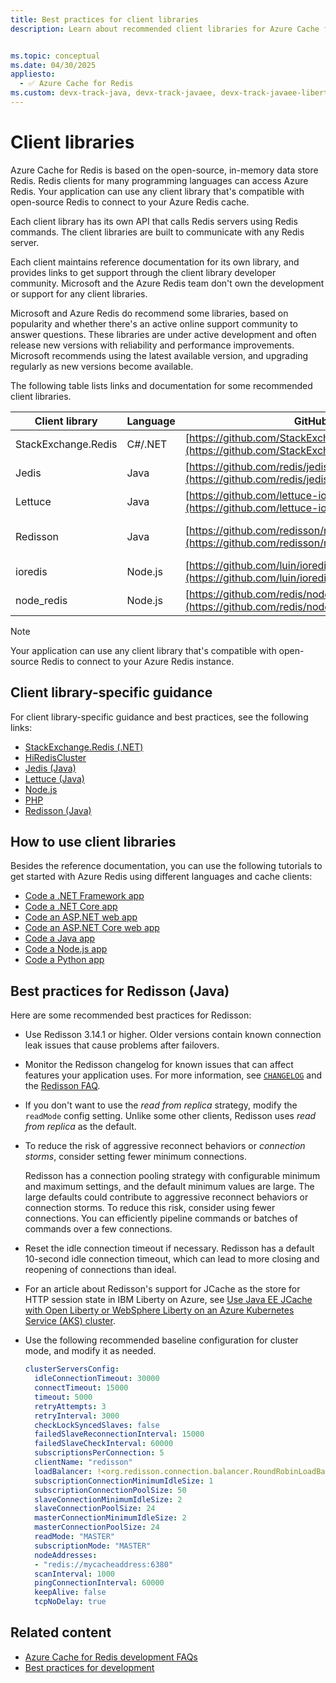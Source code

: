 ```yaml
---
title: Best practices for client libraries
description: Learn about recommended client libraries for Azure Cache for Redis, including a section devoted to Redisson best practices.


ms.topic: conceptual
ms.date: 04/30/2025
appliesto:
  - ✅ Azure Cache for Redis
ms.custom: devx-track-java, devx-track-javaee, devx-track-javaee-liberty, devx-track-javaee-liberty-aks, devx-track-extended-java, ignite-2024
---
```


# Client libraries

Azure Cache for Redis is based on the open-source, in-memory data store Redis. Redis clients for many programming languages can access Azure Redis. Your application can use any client library that's compatible with open-source Redis to connect to your Azure Redis cache.

Each client library has its own API that calls Redis servers using Redis commands. The client libraries are built to communicate with any Redis server.

Each client maintains reference documentation for its own library, and provides links to get support through the client library developer community. Microsoft and the Azure Redis team don't own the development or support for any client libraries.

Microsoft and Azure Redis do recommend some libraries, based on popularity and whether there's an active online support community to answer questions. These libraries are under active development and often release new versions with reliability and performance improvements. Microsoft recommends using the latest available version, and upgrading regularly as new versions become available.

The following table lists links and documentation for some recommended client libraries.

| **Client library**  | **Language** |  **GitHub repo**                                  |          **Documentation**|
| --------------------|------------- |-------------------------------------------------------| --------------------------|
| StackExchange.Redis | C#/.NET |  [https://github.com/StackExchange/StackExchange.Redis](https://github.com/StackExchange/StackExchange.Redis)| [StackExchange.Redis](https://stackexchange.github.io/StackExchange.Redis/) |
| Jedis               | Java    |  [https://github.com/redis/jedis](https://github.com/redis/jedis)                       |                                              |
| Lettuce             | Java    |  [https://github.com/lettuce-io/](https://github.com/lettuce-io/)                       | [Lettuce - Advanced Java Redis client](https://lettuce.io/) |
| Redisson            | Java    |  [https://github.com/redisson/redisson](https://github.com/redisson/redisson)           | [Redisson - Redis Java client Real-Time Data Platform](https://redisson.pro/docs/) |
| ioredis             | Node.js |  [https://github.com/luin/ioredis](https://github.com/luin/ioredis)                | [Classes](https://ioredis.readthedocs.io/en/stable/API/) |
| node_redis          | Node.js |  [https://github.com/redis/node-redis](https://github.com/redis/node-redis)            |                                              |

> [!NOTE]
> Your application can use any client library that's compatible with open-source Redis to connect to your Azure Redis instance.

## Client library-specific guidance

For client library-specific guidance and best practices, see the following links:

- [StackExchange.Redis (.NET)](cache-best-practices-connection.md#using-forcereconnect-with-stackexchangeredis)
- [HiRedisCluster](https://github.com/Azure/AzureCacheForRedis/blob/main/HiRedisCluster%20Best%20Practices.md)
- [Jedis (Java)](https://github.com/Azure/AzureCacheForRedis/blob/main/Redis-BestPractices-Java-Jedis.md)
- [Lettuce (Java)](https://github.com/Azure/AzureCacheForRedis/blob/main/Lettuce%20Best%20Practices.md)
- [Node.js](https://github.com/Azure/AzureCacheForRedis/blob/main/Redis-BestPractices-Node-js.md)
- [PHP](https://github.com/Azure/AzureCacheForRedis/blob/main/Redis-BestPractices-PHP.md)
- [Redisson (Java)](cache-best-practices-client-libraries.md#best-practices-for-redisson-java)

## How to use client libraries

Besides the reference documentation, you can use the following tutorials to get started with Azure Redis using different languages and cache clients:

- [Code a .NET Framework app](../redis/dotnet-how-to-use-azure-redis-cache.md)
- [Code a .NET Core app](../redis/dotnet-core-quickstart.md)
- [Code an ASP.NET web app](../redis/web-app-cache-howto.md)
- [Code an ASP.NET Core web app](../redis/web-app-aspnet-core-howto.md)
- [Code a Java app](../redis/java-get-started.md)
- [Code a Node.js app](../redis/nodejs-get-started.md)
- [Code a Python app](../redis/python-get-started.md)

## Best practices for Redisson (Java)

Here are some recommended best practices for Redisson:

- Use Redisson 3.14.1 or higher. Older versions contain known connection leak issues that cause problems after failovers.

- Monitor the Redisson changelog for known issues that can affect features your application uses. For more information, see [`CHANGELOG`](https://github.com/redisson/redisson/blob/master/CHANGELOG.md) and the [Redisson FAQ](https://github.com/redisson/redisson/wiki/16.-FAQ).

- If you don't want to use the *read from replica* strategy, modify the `readMode` config setting. Unlike some other clients, Redisson uses *read from replica* as the default.

- To reduce the risk of aggressive reconnect behaviors or *connection storms*, consider setting fewer minimum connections.

  Redisson has a connection pooling strategy with configurable minimum and maximum settings, and the default minimum values are large. The large defaults could contribute to aggressive reconnect behaviors or connection storms. To reduce this risk, consider using fewer connections. You can efficiently pipeline commands or batches of commands over a few connections.

- Reset the idle connection timeout if necessary. Redisson has a default 10-second idle connection timeout, which can lead to more closing and reopening of connections than ideal.

- For an article about Redisson's support for JCache as the store for HTTP session state in IBM Liberty on Azure, see [Use Java EE JCache with Open Liberty or WebSphere Liberty on an Azure Kubernetes Service (AKS) cluster](/azure/developer/java/ee/how-to-deploy-java-liberty-jcache).

- Use the following recommended baseline configuration for cluster mode, and modify it as needed.

  ```yml
  clusterServersConfig:
    idleConnectionTimeout: 30000
    connectTimeout: 15000
    timeout: 5000
    retryAttempts: 3
    retryInterval: 3000
    checkLockSyncedSlaves: false
    failedSlaveReconnectionInterval: 15000
    failedSlaveCheckInterval: 60000
    subscriptionsPerConnection: 5
    clientName: "redisson"
    loadBalancer: !<org.redisson.connection.balancer.RoundRobinLoadBalancer> {}
    subscriptionConnectionMinimumIdleSize: 1
    subscriptionConnectionPoolSize: 50
    slaveConnectionMinimumIdleSize: 2
    slaveConnectionPoolSize: 24
    masterConnectionMinimumIdleSize: 2
    masterConnectionPoolSize: 24
    readMode: "MASTER"
    subscriptionMode: "MASTER"
    nodeAddresses:
    - "redis://mycacheaddress:6380"
    scanInterval: 1000
    pingConnectionInterval: 60000
    keepAlive: false
    tcpNoDelay: true
  ```

## Related content

- [Azure Cache for Redis development FAQs](cache-development-faq.yml)
- [Best practices for development](cache-best-practices-development.md)
